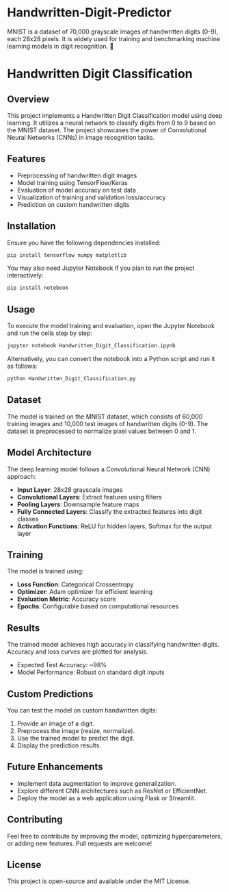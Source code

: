 # Handwritten-Digit-Predictor
MNIST is a dataset of 70,000 grayscale images of handwritten digits (0-9), each 28x28 pixels. It is widely used for training and benchmarking machine learning models in digit recognition. 🚀



# Handwritten Digit Classification

## Overview
This project implements a Handwritten Digit Classification model using deep learning. It utilizes a neural network to classify digits from 0 to 9 based on the MNIST dataset. The project showcases the power of Convolutional Neural Networks (CNNs) in image recognition tasks.

## Features
- Preprocessing of handwritten digit images
- Model training using TensorFlow/Keras
- Evaluation of model accuracy on test data
- Visualization of training and validation loss/accuracy
- Prediction on custom handwritten digits

## Installation
Ensure you have the following dependencies installed:
```bash
pip install tensorflow numpy matplotlib
```
You may also need Jupyter Notebook if you plan to run the project interactively:
```bash
pip install notebook
```

## Usage
To execute the model training and evaluation, open the Jupyter Notebook and run the cells step by step:
```bash
jupyter notebook Handwritten_Digit_Classification.ipynb
```
Alternatively, you can convert the notebook into a Python script and run it as follows:
```bash
python Handwritten_Digit_Classification.py
```

## Dataset
The model is trained on the MNIST dataset, which consists of 60,000 training images and 10,000 test images of handwritten digits (0-9). The dataset is preprocessed to normalize pixel values between 0 and 1.

## Model Architecture
The deep learning model follows a Convolutional Neural Network (CNN) approach:
- **Input Layer**: 28x28 grayscale images
- **Convolutional Layers**: Extract features using filters
- **Pooling Layers**: Downsample feature maps
- **Fully Connected Layers**: Classify the extracted features into digit classes
- **Activation Functions**: ReLU for hidden layers, Softmax for the output layer

## Training
The model is trained using:
- **Loss Function**: Categorical Crossentropy
- **Optimizer**: Adam optimizer for efficient learning
- **Evaluation Metric**: Accuracy score
- **Epochs**: Configurable based on computational resources

## Results
The trained model achieves high accuracy in classifying handwritten digits. Accuracy and loss curves are plotted for analysis. 
- Expected Test Accuracy: ~98%
- Model Performance: Robust on standard digit inputs

## Custom Predictions
You can test the model on custom handwritten digits:
1. Provide an image of a digit.
2. Preprocess the image (resize, normalize).
3. Use the trained model to predict the digit.
4. Display the prediction results.

## Future Enhancements
- Implement data augmentation to improve generalization.
- Explore different CNN architectures such as ResNet or EfficientNet.
- Deploy the model as a web application using Flask or Streamlit.

## Contributing
Feel free to contribute by improving the model, optimizing hyperparameters, or adding new features. Pull requests are welcome!

## License
This project is open-source and available under the MIT License.

